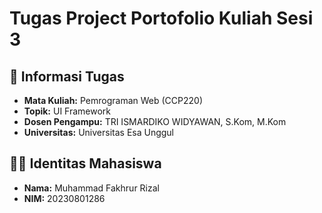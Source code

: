 # Tugas Project Portofolio Kuliah Sesi 3

## 📌 Informasi Tugas

- **Mata Kuliah:** Pemrograman Web (CCP220)
- **Topik:** UI Framework
- **Dosen Pengampu:** TRI ISMARDIKO WIDYAWAN, S.Kom, M.Kom
- **Universitas:** Universitas Esa Unggul

## 👨‍🎓 Identitas Mahasiswa

- **Nama:** Muhammad Fakhrur Rizal
- **NIM:** 20230801286
